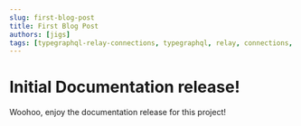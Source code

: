 ```yaml
---
slug: first-blog-post
title: First Blog Post
authors: [jigs]
tags: [typegraphql-relay-connections, typegraphql, relay, connections, relay-connections]
---
```


# Initial Documentation release!

Woohoo, enjoy the documentation release for this project!
